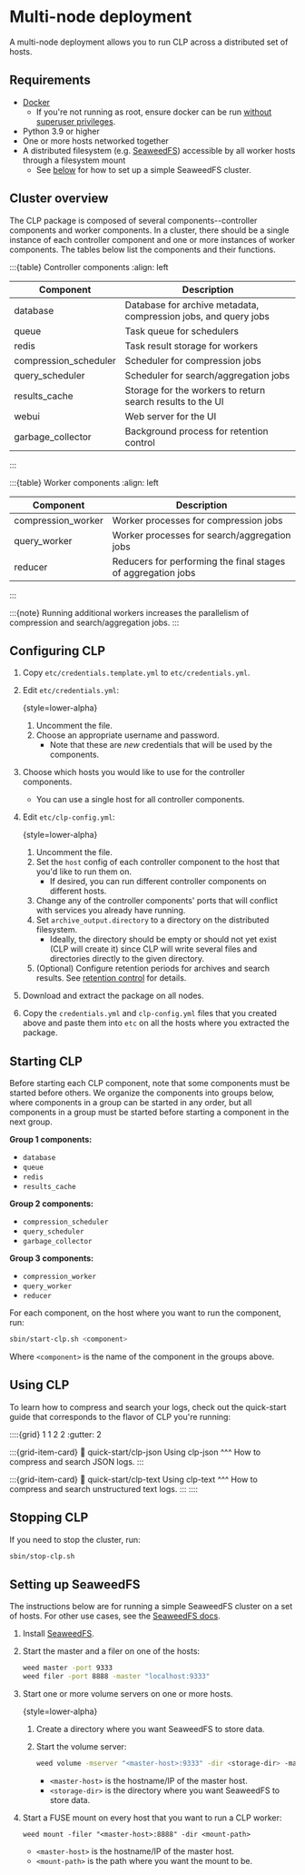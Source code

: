 # Multi-node deployment

A multi-node deployment allows you to run CLP across a distributed set of hosts.

## Requirements

* [Docker]
  * If you're not running as root, ensure docker can be run
    [without superuser privileges][docker-non-root].
* Python 3.9 or higher
* One or more hosts networked together
* A distributed filesystem (e.g. [SeaweedFS]) accessible by all worker hosts through a filesystem
  mount
  * See [below](#setting-up-seaweedfs) for how to set up a simple SeaweedFS cluster.

## Cluster overview

The CLP package is composed of several components--controller components and worker components. In a
cluster, there should be a single instance of each controller component and one or more instances of
worker components. The tables below list the components and their functions.

:::{table} Controller components
:align: left

| Component             | Description                                                     |
|-----------------------|-----------------------------------------------------------------|
| database              | Database for archive metadata, compression jobs, and query jobs |
| queue                 | Task queue for schedulers                                       |
| redis                 | Task result storage for workers                                 |
| compression_scheduler | Scheduler for compression jobs                                  |
| query_scheduler       | Scheduler for search/aggregation jobs                           |
| results_cache         | Storage for the workers to return search results to the UI      |
| webui                 | Web server for the UI                                           |
| garbage_collector     | Background process for retention control                        |
:::

:::{table} Worker components
:align: left

| Component          | Description                                                  |
|--------------------|--------------------------------------------------------------|
| compression_worker | Worker processes for compression jobs                        |
| query_worker       | Worker processes for search/aggregation jobs                 |
| reducer            | Reducers for performing the final stages of aggregation jobs |
:::

:::{note}
Running additional workers increases the parallelism of compression and search/aggregation jobs.
:::

## Configuring CLP

1. Copy `etc/credentials.template.yml` to `etc/credentials.yml`.
2. Edit `etc/credentials.yml`:

    {style=lower-alpha}
    1. Uncomment the file.
    2. Choose an appropriate username and password.
       * Note that these are *new* credentials that will be used by the components.

3. Choose which hosts you would like to use for the controller components.
   * You can use a single host for all controller components.
4. Edit `etc/clp-config.yml`:

    {style=lower-alpha}
    1. Uncomment the file.
    2. Set the `host` config of each controller component to the host that you'd like to run them
       on.
       * If desired, you can run different controller components on different hosts.
    3. Change any of the controller components' ports that will conflict with services you already
       have running.
    4. Set `archive_output.directory` to a directory on the distributed filesystem.
       * Ideally, the directory should be empty or should not yet exist (CLP will create it) since
         CLP will write several files and directories directly to the given directory.
    5. (Optional) Configure retention periods for archives and search results. See
       [retention control](guides-retention) for details.
       
5. Download and extract the package on all nodes.
6. Copy the `credentials.yml` and `clp-config.yml` files that you created above and paste them
   into `etc` on all the hosts where you extracted the package.

## Starting CLP

Before starting each CLP component, note that some components must be started before others. We
organize the components into groups below, where components in a group can be started in any order,
but all components in a group must be started before starting a component in the next group.

**Group 1 components:**

* `database`
* `queue`
* `redis`
* `results_cache`

**Group 2 components:**

* `compression_scheduler`
* `query_scheduler`
* `garbage_collector`

**Group 3 components:**

* `compression_worker`
* `query_worker`
* `reducer`

For each component, on the host where you want to run the component, run:

```bash
sbin/start-clp.sh <component>
```

Where `<component>` is the name of the component in the groups above.

## Using CLP

To learn how to compress and search your logs, check out the quick-start guide that corresponds to
the flavor of CLP you're running:

::::{grid} 1 1 2 2
:gutter: 2

:::{grid-item-card}
:link: quick-start/clp-json
Using clp-json
^^^
How to compress and search JSON logs.
:::

:::{grid-item-card}
:link: quick-start/clp-text
Using clp-text
^^^
How to compress and search unstructured text logs.
:::
::::

## Stopping CLP

If you need to stop the cluster, run:

```bash
sbin/stop-clp.sh
```

## Setting up SeaweedFS

The instructions below are for running a simple SeaweedFS cluster on a set of hosts. For other use
cases, see the [SeaweedFS docs][seaweedfs-docs].

1. Install [SeaweedFS][seaweedfs-install-docs].
2. Start the master and a filer on one of the hosts:

    ```bash
    weed master -port 9333
    weed filer -port 8888 -master "localhost:9333"
    ```

3. Start one or more volume servers on one or more hosts.

    {style=lower-alpha}
    1. Create a directory where you want SeaweedFS to store data.
    2. Start the volume server:

        ```bash
        weed volume -mserver "<master-host>:9333" -dir <storage-dir> -max 0
        ```

        * `<master-host>` is the hostname/IP of the master host.
        * `<storage-dir>` is the directory where you want SeaweedFS to store data.
4. Start a FUSE mount on every host that you want to run a CLP worker:

     ```
     weed mount -filer "<master-host>:8888" -dir <mount-path>
     ```

     * `<master-host>` is the hostname/IP of the master host.
     * `<mount-path>` is the path where you want the mount to be.

[Docker]: https://docs.docker.com/engine/install/
[docker-non-root]: https://docs.docker.com/engine/install/linux-postinstall/#manage-docker-as-a-non-root-user
[SeaweedFS]: https://github.com/seaweedfs/seaweedfs
[seaweedfs-docs]: https://github.com/seaweedfs/seaweedfs/blob/master/README.md
[seaweedfs-install-docs]: https://github.com/seaweedfs/seaweedfs?tab=readme-ov-file#quick-start-with-single-binary
